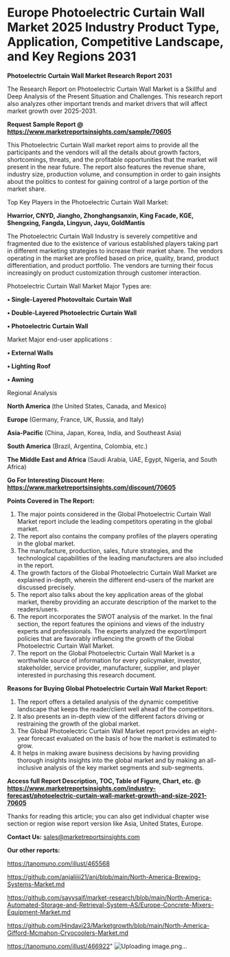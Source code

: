 # Europe Photoelectric Curtain Wall Market 2025 Industry Product Type, Application, Competitive Landscape, and Key Regions 2031

<strong>Photoelectric Curtain Wall Market Research Report 2031</strong>

The Research Report on Photoelectric Curtain Wall Market is a Skillful and Deep Analysis of the Present Situation and Challenges. This research report also analyzes other important trends and market drivers that will affect market growth over 2025-2031.

<strong>Request Sample Report @ <a href=https://www.marketreportsinsights.com/sample/70605>https://www.marketreportsinsights.com/sample/70605</a></strong>

This Photoelectric Curtain Wall market report aims to provide all the participants and the vendors will all the details about growth factors, shortcomings, threats, and the profitable opportunities that the market will present in the near future. The report also features the revenue share, industry size, production volume, and consumption in order to gain insights about the politics to contest for gaining control of a large portion of the market share.

Top Key Players in the Photoelectric Curtain Wall Market:

<strong>Hwarrior, CNYD, Jiangho, Zhonghangsanxin, King Facade, KGE, Shengxing, Fangda, Lingyun, Jayu, GoldMantis</strong>

The Photoelectric Curtain Wall Industry is severely competitive and fragmented due to the existence of various established players taking part in different marketing strategies to increase their market share. The vendors operating in the market are profiled based on price, quality, brand, product differentiation, and product portfolio. The vendors are turning their focus increasingly on product customization through customer interaction.

Photoelectric Curtain Wall Market Major Types are:

<strong>• Single-Layered Photovoltaic Curtain Wall

• Double-Layered Photoelectric Curtain Wall

• Photoelectric Curtain Wall</strong>

Market Major end-user applications :

<strong>• External Walls

• Lighting Roof

• Awning</strong>

Regional Analysis

</u><strong><b>North America</b></strong> (the United States, Canada, and Mexico)

<strong><b>Europe </b></strong>(Germany, France, UK, Russia, and Italy)

<strong><b>Asia-Pacific</b></strong> (China, Japan, Korea, India, and Southeast Asia)

<strong><b>South America</b></strong> (Brazil, Argentina, Colombia, etc.)

<strong><b>The Middle East and Africa</b></strong> (Saudi Arabia, UAE, Egypt, Nigeria, and South Africa)

<strong>Go For Interesting Discount Here: <a href=https://www.marketreportsinsights.com/discount/70605>https://www.marketreportsinsights.com/discount/70605</a></strong>

<strong>Points Covered in The Report:</strong>
<ol>
  <li>The major points considered in the Global Photoelectric Curtain Wall Market report include the leading competitors operating in the global market.</li>
  <li>The report also contains the company profiles of the players operating in the global market.</li>
  <li>The manufacture, production, sales, future strategies, and the technological capabilities of the leading manufacturers are also included in the report.</li>
  <li>The growth factors of the Global Photoelectric Curtain Wall Market are explained in-depth, wherein the different end-users of the market are discussed precisely.</li>
  <li>The report also talks about the key application areas of the global market, thereby providing an accurate description of the market to the readers/users.</li>
  <li>The report incorporates the SWOT analysis of the market. In the final section, the report features the opinions and views of the industry experts and professionals. The experts analyzed the export/import policies that are favorably influencing the growth of the Global Photoelectric Curtain Wall Market.</li>
  <li>The report on the Global Photoelectric Curtain Wall Market is a worthwhile source of information for every policymaker, investor, stakeholder, service provider, manufacturer, supplier, and player interested in purchasing this research document.</li>
</ol>
<strong>Reasons for Buying Global Photoelectric Curtain Wall Market Report:</strong>

<ol>
  <li>The report offers a detailed analysis of the dynamic competitive landscape that keeps the reader/client well ahead of the competitors.</li>
  <li>It also presents an in-depth view of the different factors driving or restraining the growth of the global market.</li>
  <li>The Global Photoelectric Curtain Wall Market report provides an eight-year forecast evaluated on the basis of how the market is estimated to grow.</li>
  <li>It helps in making aware business decisions by having providing thorough insights insights into the global market and by making an all-inclusive analysis of the key market segments and sub-segments.</li>
</ol>
<strong>Access full Report Description, TOC, Table of Figure, Chart, etc. @ <a href=https://www.marketreportsinsights.com/industry-forecast/photoelectric-curtain-wall-market-growth-and-size-2021-70605>https://www.marketreportsinsights.com/industry-forecast/photoelectric-curtain-wall-market-growth-and-size-2021-70605</a></strong>


Thanks for reading this article; you can also get individual chapter wise section or region wise report version like Asia, United States, Europe.

<strong>Contact Us:</strong>
sales@marketreportsinsights.com

<strong>Our other reports:</strong>

<a href=https://tanomuno.com/illust/465568>https://tanomuno.com/illust/465568</a>

<a href=https://github.com/anjaliiii21/anj/blob/main/North-America-Brewing-Systems-Market.md>https://github.com/anjaliiii21/anj/blob/main/North-America-Brewing-Systems-Market.md</a>

<a href=https://github.com/sayysaif/market-research/blob/main/North-America-Automated-Storage-and-Retrieval-System-AS/Europe-Concrete-Mixers-Equipment-Market.md>https://github.com/sayysaif/market-research/blob/main/North-America-Automated-Storage-and-Retrieval-System-AS/Europe-Concrete-Mixers-Equipment-Market.md</a>

<a href=https://github.com/Hindavi23/Marketgrowth/blob/main/North-America-Gifford-Mcmahon-Cryocoolers-Market.md>https://github.com/Hindavi23/Marketgrowth/blob/main/North-America-Gifford-Mcmahon-Cryocoolers-Market.md</a>

<a href=https://tanomuno.com/illust/466922>https://tanomuno.com/illust/466922</a>"
![Uploading image.png…]()
